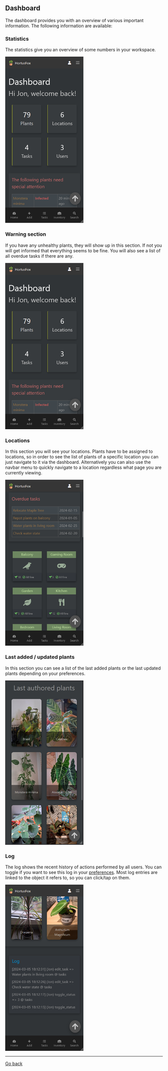 ## Dashboard

The dashboard provides you with an overview of various important information. The following information are available:

### Statistics
The statistics give you an overview of some numbers in your workspace.

<img src="gfx/Screenshot 2024-03-05 182932.png" alt="screenshot" width="250"/>

### Warning section
If you have any unhealthy plants, they will show up in this section. If not you will get informed that everything seems to be fine.
You will also see a list of all overdue tasks if there are any.

<img src="gfx/Screenshot 2024-03-05 182932.png" alt="screenshot" width="250"/>

### Locations
In this section you will see your locations. Plants have to be assigned to locations, so in order to see the list of plants
of a specific location you can just navigate to it via the dashboard. Alternatively you can also use the navbar menu to quickly
navigate to a location regardless what page you are currently viewing.

<img src="gfx/Screenshot 2024-03-05 182953.png" alt="screenshot" width="250"/>

### Last added / updated plants
In this section you can see a list of the last added plants or the last updated plants depending on your preferences.

<img src="gfx/Screenshot 2024-03-05 193729.png" alt="screenshot" width="250"/>

### Log
The log shows the recent history of actions performed by all users. You can toggle if you want to see this log in your <a href="profile.md">preferences</a>. Most log entries are linked to the object it refers to, so you can click/tap on them.

<img src="gfx/Screenshot 2024-03-05 182856.png" alt="screenshot" width="250"/>

<p><hr/></p>

[Go back](index.md)
